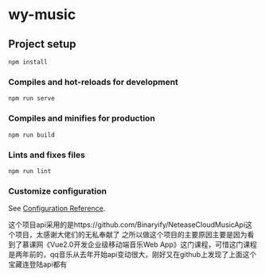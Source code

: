 # wy-music

## Project setup
```
npm install
```

### Compiles and hot-reloads for development
```
npm run serve
```

### Compiles and minifies for production
```
npm run build
```

### Lints and fixes files
```
npm run lint
```

### Customize configuration
See [Configuration Reference](https://cli.vuejs.org/config/).

这个项目api采用的是https://github.com/Binaryify/NeteaseCloudMusicApi这个项目，太感谢大佬们的无私奉献了
之所以做这个项目的主要原因主要是因为看到了慕课网《Vue2.0开发企业级移动端音乐Web App》这门课程，可惜这门课程是两年前的，qq音乐从去年开始api变动很大，刚好又在github上发现了上面这个宝藏连登陆api都有
